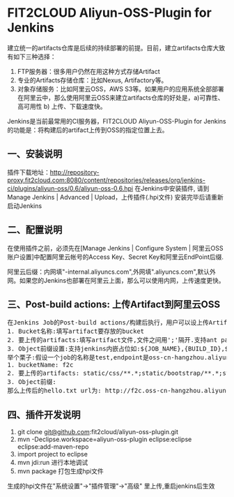 FIT2CLOUD Aliyun-OSS-Plugin for Jenkins
====================
建立统一的artifacts仓库是后续的持续部署的前提。目前，建立artifacts仓库大致有如下三种选择：

1. FTP服务器：很多用户仍然在用这种方式存储Artifact
2. 专业的Artifacts存储仓库：比如Nexus, Artifactory等。
3. 对象存储服务：比如阿里云OSS，AWS S3等。如果用户的应用系统全部部署在阿里云中，那么使用阿里云OSS来建立artifacts仓库的好处是，a)可靠性、高可用性 b) 上传、下载速度快。

Jenkins是当前最常用的CI服务器，FIT2CLOUD Aliyun-OSS-Plugin for Jenkins的功能是：将构建后的artifact上传到OSS的指定位置上去。
 	
一、安装说明
-------------------------

插件下载地址：http://repository-proxy.fit2cloud.com:8080/content/repositories/releases/org/jenkins-ci/plugins/aliyun-oss/0.6/aliyun-oss-0.6.hpi
在Jenkins中安装插件, 请到 Manage Jenkins | Advanced | Upload，上传插件(.hpi文件)
安装完毕后请重新启动Jenkins

二、配置说明
-------------------------

在使用插件之前，必须先在[Manage Jenkins | Configure System | 阿里云OSS账户设置]中配置阿里云帐号的Access Key、Secret Key和阿里云EndPoint后缀.

阿里云后缀：内网填"-internal.aliyuncs.com",外网填".aliyuncs.com",默认外网。如果您的Jenkins也部署在阿里云上面，那么可以使用内网，上传速度更快。


三、Post-build actions: 上传Artifact到阿里云OSS
-------------------------
<pre>
在Jenkins Job的Post-build actions/构建后执行，用户可以设上传Artifact到阿里云OSS。需要填写的信息是：
1. Bucket名称:填写artifact要存放的bucket
2. 要上传的artifacts:填写artifact文件,文件之间用';'隔开.支持ant path matcher;比如static/**/**.*能匹配到/static/abc/def/.../xyz.js,/static/amazing.js
3. Object前缀设置:支持jenkins内嵌占位如:${JOB_NAME},{BUILD_ID},${BUILD_NUMBER};不设置默认使用jenkins workspace下匹配到artifacts的全路径作为oss上的文件路径
举个栗子:假设一个job的名称是test,endpoint是oss-cn-hangzhou.aliyuncs.com用户的设置如下
1. bucketName: f2c
2. 要上传的artifacts: static/css/**.*;static/bootstrap/**.*;static/**/plugin/**.*
3. Object前缀:
那么上传后的hello.txt url为: http://f2c.oss-cn-hangzhou.aliyuncs.com/static/css/tooltip.css,http://f2c.oss-cn-hangzhou.aliyuncs.com/static/css/tooltip.min.js
</pre>

四、插件开发说明
-------------------------

1. git clone git@github.com:fit2cloud/aliyun-oss-plugin.git
2. mvn -Declipse.workspace=aliyun-oss-plugin eclipse:eclipse eclipse:add-maven-repo
3. import project to eclipse
4. mvn jdi:run 进行本地调试
5. mvn package 打包生成hpi文件

生成的hpi文件在"系统设置"->"插件管理"->"高级" 里上传,重启jenkins后生效
